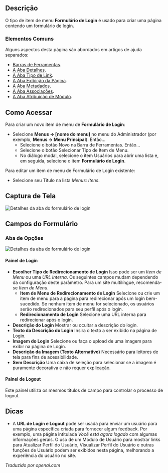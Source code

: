 <!-- Filename: Help4.x:Menu_Item:_Login_Form  / Display title: Formulário de Login -->

## Descrição

O tipo de item de menu **Formulário de Login** é usado para criar uma página contendo um formulário de login.

### Elementos Comuns

Alguns aspectos desta página são abordados em artigos de ajuda separados:

* [Barras de Ferramentas](jdocmanual?article=help/common-elements/toolbars).
* [A Aba Detalhes](jdocmanual?article=help/menu-items-common/menu-item-details).
* [A Aba Tipo de Link](jdocmanual?article=help/menu-items-common/menu-item-link-type).
* [A Aba Exibição da Página](jdocmanual?article=help/menu-items-common/menu-item-page-display).
* [A Aba Metadados](jdocmanual?article=help/menu-items-common/menu-item-metadata).
* [A Aba Associações](jdocmanual?article=help/common-elements/edit-associations).
* [A Aba Atribuição de Módulo](jdocmanual?article=help/menu-items-common/menu-item-module-assignment).

## Como Acessar

Para criar um novo item de menu de **Formulário de Login**:

- Selecione **Menus → \[nome do menu\]** no menu do Administrador
  (por exemplo, **Menus → Menu Principal**). Então...
  - Selecione o botão Novo na Barra de Ferramentas. Então...
  - Selecione o botão Selecionar Tipo de Item de Menu.
  - No diálogo modal, selecione o item Usuários para abrir uma lista e, em seguida,
    selecione o item **Formulário de Login**.

Para editar um item de menu de Formulário de Login existente:

- Selecione seu Título na lista *Menus: Itens*.

## Captura de Tela

![Detalhes da aba do formulário de login](../../../ptbr/images/menu-items/users-login-form-details-tab.png)

## Campos do Formulário

### Aba de Opções

![Detalhes da aba do formulário de login](../../../ptbr/images/menu-items/users-login-form-options-tab.png)

#### Painel de Login

- **Escolher Tipo de Redirecionamento de Login** Isso pode ser um *Item de Menu* ou uma *URL Interna*.
  Os seguintes campos mudam dependendo da configuração deste parâmetro. Para 
  um site multilíngue, recomenda-se *Item de Menu*.
  - **Item de Menu de Redirecionamento de Login** Selecione ou crie um item de menu para a página
    para redirecionar após um login bem-sucedido. Se nenhum item de menu for selecionado, 
    os usuários serão redirecionados para seu perfil após o login.
  - **Redirecionamento de Login** Selecione uma URL interna para redirecionar após o login.
- **Descrição do Login** Mostrar ou ocultar a descrição do login.
- **Texto da Descrição do Login** Insira o texto a ser exibido na página de Login.
- **Imagem do Login** Selecione ou faça o upload de uma imagem para exibir na página de Login.
- **Descrição da Imagem (Texto Alternativo)** Necessário para leitores de tela para fins de acessibilidade.
- **Sem Descrição** Uma caixa de seleção para selecionar se a imagem é puramente decorativa e 
  não requer explicação.

#### Painel de Logout

Este painel utiliza os mesmos títulos de campo para controlar o processo de logout.

## Dicas

- A **URL de Login e Logout** pode ser usada para enviar um usuário para uma página específica criada para fornecer algum feedback. Por exemplo, uma página intitulada *Você está agora logado* com algumas informações gerais. O uso de um Módulo de Usuário para mostrar links para Atualizar Perfil do Usuário, Visualizar Perfil do Usuário e outras funções de Usuário podem ser exibidos nesta página, melhorando a experiência do usuário no site.

*Traduzido por openai.com*

